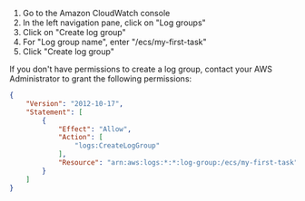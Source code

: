 1. Go to the Amazon CloudWatch console
2. In the left navigation pane, click on "Log groups"
3. Click on "Create log group"
4. For "Log group name", enter "/ecs/my-first-task"
5. Click "Create log group"

If you don't have permissions to create a log group, contact your AWS Administrator to grant the following permissions:

```json
{
    "Version": "2012-10-17",
    "Statement": [
        {
            "Effect": "Allow", 
            "Action": [
                "logs:CreateLogGroup"
            ],
            "Resource": "arn:aws:logs:*:*:log-group:/ecs/my-first-task"
        }
    ]
}
```